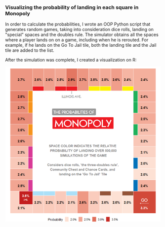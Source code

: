 ### Visualizing the probability of landing in each square in Monopoly


In order to calculate the probabilities, I wrote an OOP Python script that generates random games, taking into consideration dice rolls, landing on "special" spaces and the doubles rule. The simulator obtains all the spaces where a player lands on on a game, including when he is rerouted. For example, if he lands on the Go To Jail tile, both the landing tile and the Jail tile are added to the list.

After the simulation was complete, I created a visualization on R:

<p align="center">
  <img src="monopoly_probabilities.png" />
</p>

